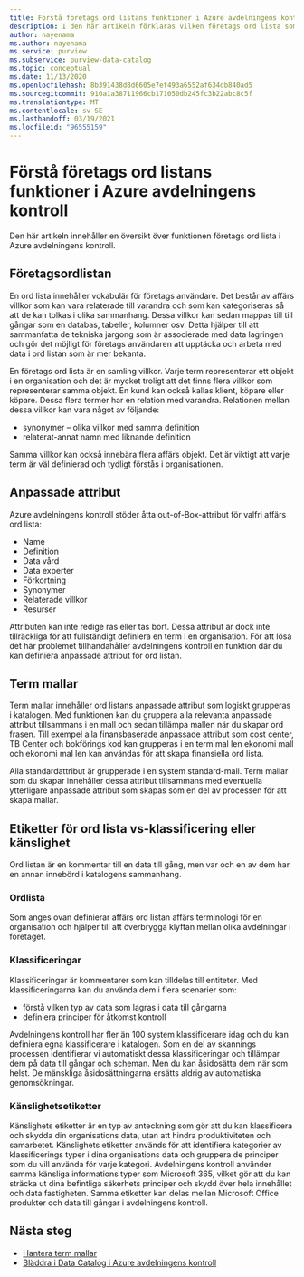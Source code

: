 ```yaml
---
title: Förstå företags ord listans funktioner i Azure avdelningens kontroll (för hands version)
description: I den här artikeln förklaras vilken företags ord lista som finns i Azure avdelningens kontroll.
author: nayenama
ms.author: nayenama
ms.service: purview
ms.subservice: purview-data-catalog
ms.topic: conceptual
ms.date: 11/13/2020
ms.openlocfilehash: 8b391438d8d6605e7ef493a6552af634db840ad5
ms.sourcegitcommit: 910a1a38711966cb171050db245fc3b22abc8c5f
ms.translationtype: MT
ms.contentlocale: sv-SE
ms.lasthandoff: 03/19/2021
ms.locfileid: "96555159"
---
```

# <a name="understand-business-glossary-features-in-azure-purview"></a>Förstå företags ord listans funktioner i Azure avdelningens kontroll

Den här artikeln innehåller en översikt över funktionen företags ord lista i Azure avdelningens kontroll. 

## <a name="business-glossary"></a>Företagsordlistan

En ord lista innehåller vokabulär för företags användare.  Det består av affärs villkor som kan vara relaterade till varandra och som kan kategoriseras så att de kan tolkas i olika sammanhang. Dessa villkor kan sedan mappas till till gångar som en databas, tabeller, kolumner osv. Detta hjälper till att sammanfatta de tekniska jargong som är associerade med data lagringen och gör det möjligt för företags användaren att upptäcka och arbeta med data i ord listan som är mer bekanta.


En företags ord lista är en samling villkor. Varje term representerar ett objekt i en organisation och det är mycket troligt att det finns flera villkor som representerar samma objekt. En kund kan också kallas klient, köpare eller köpare. Dessa flera termer har en relation med varandra. Relationen mellan dessa villkor kan vara något av följande:

- synonymer – olika villkor med samma definition
- relaterat-annat namn med liknande definition

Samma villkor kan också innebära flera affärs objekt. Det är viktigt att varje term är väl definierad och tydligt förstås i organisationen.

## <a name="custom-attributes"></a>Anpassade attribut

Azure avdelningens kontroll stöder åtta out-of-Box-attribut för valfri affärs ord lista:
- Name
- Definition
- Data vård
- Data experter
- Förkortning
- Synonymer
- Relaterade villkor
- Resurser

Attributen kan inte redige ras eller tas bort. Dessa attribut är dock inte tillräckliga för att fullständigt definiera en term i en organisation. För att lösa det här problemet tillhandahåller avdelningens kontroll en funktion där du kan definiera anpassade attribut för ord listan.

## <a name="term-templates"></a>Term mallar

Term mallar innehåller ord listans anpassade attribut som logiskt grupperas i katalogen. Med funktionen kan du gruppera alla relevanta anpassade attribut tillsammans i en mall och sedan tillämpa mallen när du skapar ord frasen. Till exempel alla finansbaserade anpassade attribut som cost center, TB Center och bokförings kod kan grupperas i en term mal len ekonomi mall och ekonomi mal len kan användas för att skapa finansiella ord lista.

Alla standardattribut är grupperade i en system standard-mall. Term mallar som du skapar innehåller dessa attribut tillsammans med eventuella ytterligare anpassade attribut som skapas som en del av processen för att skapa mallar.

## <a name="glossary-vs-classification-vs-sensitivity-labels"></a>Etiketter för ord lista vs-klassificering eller känslighet

Ord listan är en kommentar till en data till gång, men var och en av dem har en annan innebörd i katalogens sammanhang. 

### <a name="glossary"></a>Ordlista

Som anges ovan definierar affärs ord listan affärs terminologi för en organisation och hjälper till att överbrygga klyftan mellan olika avdelningar i företaget.

### <a name="classifications"></a>Klassificeringar

Klassificeringar är kommentarer som kan tilldelas till entiteter. Med klassificeringarna kan du använda dem i flera scenarier som:

- förstå vilken typ av data som lagras i data till gångarna
- definiera principer för åtkomst kontroll

Avdelningens kontroll har fler än 100 system klassificerare idag och du kan definiera egna klassificerare i katalogen. Som en del av skannings processen identifierar vi automatiskt dessa klassificeringar och tillämpar dem på data till gångar och scheman. Men du kan åsidosätta dem när som helst. De mänskliga åsidosättningarna ersätts aldrig av automatiska genomsökningar.

### <a name="sensitivity-labels"></a>Känslighetsetiketter

Känslighets etiketter är en typ av anteckning som gör att du kan klassificera och skydda din organisations data, utan att hindra produktiviteten och samarbetet. Känslighets etiketter används för att identifiera kategorier av klassificerings typer i dina organisations data och gruppera de principer som du vill använda för varje kategori. Avdelningens kontroll använder samma känsliga informations typer som Microsoft 365, vilket gör att du kan sträcka ut dina befintliga säkerhets principer och skydd över hela innehållet och data fastigheten. Samma etiketter kan delas mellan Microsoft Office produkter och data till gångar i avdelningens kontroll.

## <a name="next-steps"></a>Nästa steg

- [Hantera term mallar](how-to-manage-term-templates.md)
- [Bläddra i Data Catalog i Azure avdelningens kontroll](how-to-browse-catalog.md)
